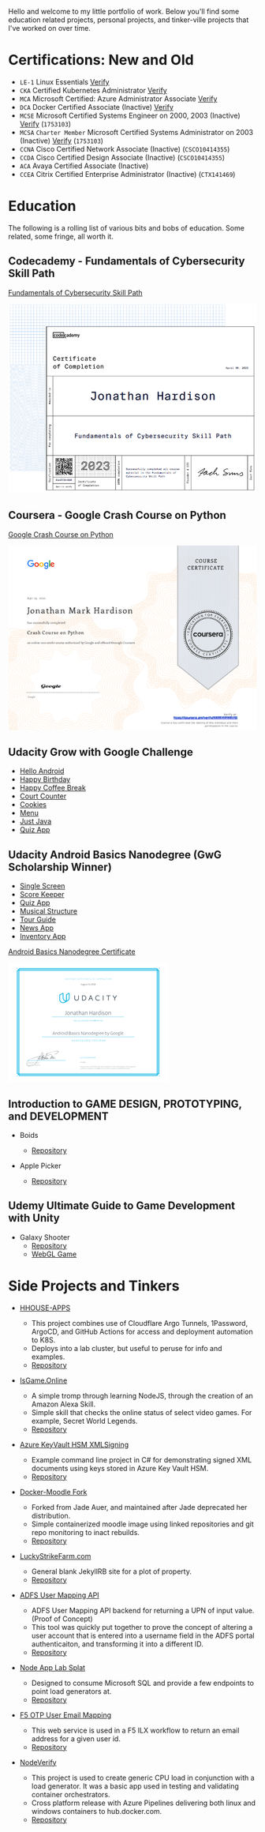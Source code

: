Hello and welcome to my little portfolio of work. Below you'll find some education related projects, personal projects, and tinker-ville projects that I've worked on over time.

# Certifications: New and Old

* `LE-1` Linux Essentials [Verify](https://lpi.org/v/LPI000255437/97f3uzxxrm) 
* `CKA` Certified Kubernetes Administrator [Verify](https://www.credly.com/badges/b4deb945-0da5-422c-8df6-fe5e68e22e6b/public_url)
* `MCA` Microsoft Certified: Azure Administrator Associate [Verify](https://learn.microsoft.com/en-us/users/jhardison/transcript/qde3c6n843e0zzv)
* `DCA` Docker Certified Associate (Inactive) [Verify](https://certification.mirantis.com/4cd80bbc-dff6-479a-baaf-a6fc96a0b9fa)
* `MCSE` Microsoft Certified Systems Engineer on 2000, 2003 (Inactive) [Verify](https://docs.microsoft.com/en-us/users/jhardison/transcript/qde3c6n843e0zzv?source=docs) (`1753103`)
* `MCSA` `Charter Member` Microsoft Certified Systems Administrator on 2003 (Inactive) [Verify](https://docs.microsoft.com/en-us/users/jhardison/transcript/qde3c6n843e0zzv?source=docs) (`1753103`)
* `CCNA` Cisco Certified Network Associate (Inactive) (`CSCO10414355`)
* `CCDA` Cisco Certified Design Associate (Inactive) (`CSCO10414355`)
* `ACA` Avaya Certified Associate (Inactive)
* `CCEA` Citrix Certified Enterprise Administrator (Inactive) (`CTX141469`)

# Education
The following is a rolling list of various bits and bobs of education. Some related, some fringe, all worth it.

## Codecademy - Fundamentals of Cybersecurity Skill Path

[Fundamentals of Cybersecurity Skill Path](https://coursera.org/verify/K4XWHVFWBLFQ)

[![certificate](./images/CA-FundamentalsofCybersecuritySkillPath.png)](https://www.codecademy.com/profiles/jhardison/certificates/06984a073b064e61879cca3e82a9b3d2)

## Coursera - Google Crash Course on Python

[Google Crash Course on Python](https://coursera.org/verify/K4XWHVFWBLFQ)

[![certificate](./images/coursera-google-python-screen.png)](https://coursera.org/verify/K4XWHVFWBLFQ)

## Udacity Grow with Google Challenge

* [Hello Android](https://github.com/jmhardison/udacity-andb-helloandroid)
* [Happy Birthday](https://github.com/jmhardison/udacity-andb-happybirthday)
* [Happy Coffee Break](https://github.com/jmhardison/udacity-andb-happycoffeebreak)
* [Court Counter](https://github.com/jmhardison/udacity-andb-courtcounter)
* [Cookies](https://github.com/jmhardison/udacity-andb-cookies)
* [Menu](https://github.com/jmhardison/udacity-andb-menu)
* [Just Java](https://github.com/jmhardison/udacity-andb-justjava)
* [Quiz App](https://github.com/jmhardison/udacity-andb-quizapp)

## Udacity Android Basics Nanodegree (GwG Scholarship Winner)

* [Single Screen](https://github.com/jmhardison/andb_project_singlescreen)
* [Score Keeper](https://github.com/jmhardison/andb_project_scorekeeper)
* [Quiz App](https://github.com/jmhardison/andb_project_quizapp)
* [Musical Structure](https://github.com/jmhardison/andb_project_musicalstructure)
* [Tour Guide](https://github.com/jmhardison/andb_project_tourguide)
* [News App](https://github.com/jmhardison/andb_project_newsapp)
* [Inventory App](https://github.com/jmhardison/andb_project_inventoryapp)

[Android Basics Nanodegree Certificate](https://confirm.udacity.com/49XHYAUZ)

[![certificate](./images/andbcertificate.PNG)](https://confirm.udacity.com/49XHYAUZ)

## Introduction to GAME DESIGN, PROTOTYPING, and DEVELOPMENT

* Boids
  * [Repository](https://gitlab.com/jmhardison/igdpd-boids)

* Apple Picker
  * [Repository](https://gitlab.com/jmhardison/igdpd-applepicker)

## Udemy Ultimate Guide to Game Development with Unity

* Galaxy Shooter
  * [Repository](https://gitlab.com/jmhardison/learning-galaxy-shooter)
  * [WebGL Game](https://www.jonathanhardison.com/learning-galaxy-shooter)

# Side Projects and Tinkers

* [HHOUSE-APPS](https://github.com/jmhardison/hhouse-apps)
  * This project combines use of Cloudflare Argo Tunnels, 1Password, ArgoCD, and GitHub Actions for access and deployment automation to K8S.
  * Deploys into a lab cluster, but useful to peruse for info and examples.
  * [Repository](https://github.com/jmhardison/hhouse-apps)

* [IsGame.Online](https://isgame.online)
  * A simple tromp through learning NodeJS, through the creation of an Amazon Alexa Skill.
  * Simple skill that checks the online status of select video games. For example, Secret World Legends.
  * [Repository](https://github.com/jmhardison/isgame-online-lambda)

* [Azure KeyVault HSM XMLSigning](https://github.com/jmhardison/Example-AzureKeyVaultHSM-XMLSigning)
  * Example command line project in C# for demonstrating signed XML documents using keys stored in Azure Key Vault HSM.
  * [Repository](https://github.com/jmhardison/Example-AzureKeyVaultHSM-XMLSigning)

* [Docker-Moodle Fork](https://hub.docker.com/r/jhardison/moodle/)
  * Forked from Jade Auer, and maintained after Jade deprecated her distribution.
  * Simple containerized moodle image using linked repositories and git repo monitoring to inact rebuilds.
  * [Repository](https://github.com/jmhardison/docker-moodle)

* [LuckyStrikeFarm.com](https://www.luckystrikefarm.com)
  * General blank JekyllRB site for a plot of property.
  * [Repository](https://github.com/jmhardison/luckystrikefarm-com)

* [ADFS User Mapping API](https://github.com/jmhardison/adfsusermappingapi)
  * ADFS User Mapping API backend for returning a UPN of input value. (Proof of Concept)
  * This tool was quickly put together to prove the concept of altering a user account that is entered into a username field in the ADFS portal authenticaiton, and transforming it into a different ID.
  * [Repository](https://github.com/jmhardison/adfsusermappingapi)

* [Node App Lab Splat](https://github.com/jmhardison/nodeapplabsplat)
  * Designed to consume Microsoft SQL and provide a few endpoints to point load generators at.
  * [Repository](https://github.com/jmhardison/nodeapplabsplat)

* [F5 OTP User Email Mapping](https://github.com/jmhardison/f5otpuseremailmapping)
  * This web service is used in a F5 ILX workflow to return an email address for a given user id.
  * [Repository](https://github.com/jmhardison/f5otpuseremailmapping)
  
* [NodeVerify](https://github.com/jmhardison/nodeverify)
  * This project is used to create generic CPU load in conjunction with a load generator. It was a basic app used in testing and validating container orchestrators.
  * Cross platform release with Azure Pipelines delivering both linux and windows containers to hub.docker.com.
  * [Repository](https://github.com/jmhardison/nodeverify)



